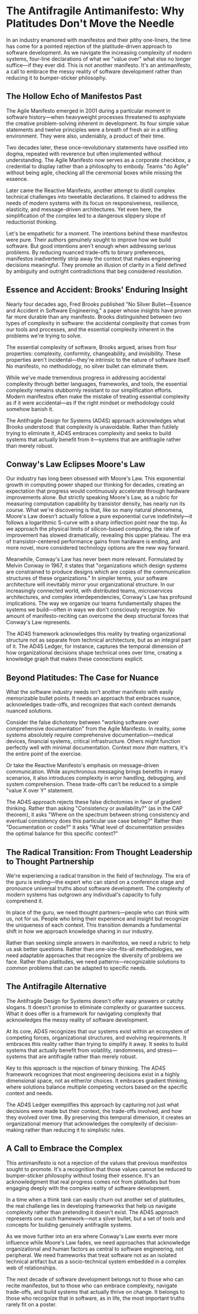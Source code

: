 # The Antifragile Antimanifesto: Why Platitudes Don't Move the Needle

In an industry enamored with manifestos and their pithy one-liners, the time has come for a pointed rejection of the platitude-driven approach to software development. As we navigate the increasing complexity of modern systems, four-line declarations of what we "value over" what else no longer suffice—if they ever did. This is not another manifesto. It's an antimanifesto, a call to embrace the messy reality of software development rather than reducing it to bumper-sticker philosophy.

## The Hollow Echo of Manifestos Past

The Agile Manifesto emerged in 2001 during a particular moment in software history—when heavyweight processes threatened to asphyxiate the creative problem-solving inherent in development. Its four simple value statements and twelve principles were a breath of fresh air in a stifling environment. They were also, undeniably, a product of their time.

Two decades later, these once-revolutionary statements have ossified into dogma, repeated with reverence but often implemented without understanding. The Agile Manifesto now serves as a corporate checkbox, a credential to display rather than a philosophy to embody. Teams "do Agile" without being agile, checking all the ceremonial boxes while missing the essence.

Later came the Reactive Manifesto, another attempt to distill complex technical challenges into tweetable declarations. It claimed to address the needs of modern systems with its focus on responsiveness, resilience, elasticity, and message-driven architectures. Yet even here, the simplification of the complex led to a dangerous slippery slope of reductionist thinking.

Let's be empathetic for a moment. The intentions behind these manifestos were pure. Their authors genuinely sought to improve how we build software. But good intentions aren't enough when addressing serious problems. By reducing nuanced trade-offs to binary preferences, manifestos inadvertently strip away the context that makes engineering decisions meaningful. They promote an illusion of clarity in a field defined by ambiguity and outright contradictions that beg considered resolution.

## Essence and Accident: Brooks' Enduring Insight

Nearly four decades ago, Fred Brooks published "No Silver Bullet—Essence and Accident in Software Engineering," a paper whose insights have proven far more durable than any manifesto. Brooks distinguished between two types of complexity in software: the accidental complexity that comes from our tools and processes, and the essential complexity inherent in the problems we're trying to solve.

The essential complexity of software, Brooks argued, arises from four properties: complexity, conformity, changeability, and invisibility. These properties aren't incidental—they're intrinsic to the nature of software itself. No manifesto, no methodology, no silver bullet can eliminate them.

While we've made tremendous progress in addressing accidental complexity through better languages, frameworks, and tools, the essential complexity remains stubbornly resistant to our simplification efforts. Modern manifestos often make the mistake of treating essential complexity as if it were accidental—as if the right mindset or methodology could somehow banish it.

The Antifragile Design for Systems (AD4S) approach acknowledges what Brooks understood: that complexity is unavoidable. Rather than futilely trying to eliminate it, AD4S embraces complexity and seeks to build systems that actually benefit from it—systems that are antifragile rather than merely robust.

## Conway's Law Eclipses Moore's Law

Our industry has long been obsessed with Moore's Law. This exponential growth in computing power shaped our thinking for decades, creating an expectation that progress would continuously accelerate through hardware improvements alone. But strictly speaking Moore's Law, as a rubric for measuring computation capability by transistor density, has nearly run its course. What we're discovering is that, like so many natural phenomena, Moore's Law doesn't actually follow a pure exponential curve indefinitely—it follows a logarithmic S-curve with a sharp inflection point near the top. As we approach the physical limits of silicon-based computing, the rate of improvement has slowed dramatically, revealing this upper plateau. The era of transistor-centered performance gains from hardware is ending, and more novel, more considered technology options are the new way forward.

Meanwhile, Conway's Law has never been more relevant. Formulated by Melvin Conway in 1967, it states that "organizations which design systems are constrained to produce designs which are copies of the communication structures of these organizations." In simpler terms, your software architecture will inevitably mirror your organizational structure. In our increasingly connected world, with distributed teams, microservices architectures, and complex interdependencies, Conway's Law has profound implications. The way we organize our teams fundamentally shapes the systems we build—often in ways we don't consciously recognize. No amount of manifesto-reciting can overcome the deep structural forces that Conway's Law represents.

The AD4S framework acknowledges this reality by treating organizational structure not as separate from technical architecture, but as an integral part of it. The AD4S Ledger, for instance, captures the temporal dimension of how organizational decisions shape technical ones over time, creating a knowledge graph that makes these connections explicit.

## Beyond Platitudes: The Case for Nuance

What the software industry needs isn't another manifesto with easily memorizable bullet points. It needs an approach that embraces nuance, acknowledges trade-offs, and recognizes that each context demands nuanced solutions. 

Consider the false dichotomy between "working software over comprehensive documentation" from the Agile Manifesto. In reality, some systems absolutely require comprehensive documentation—medical devices, financial systems, critical infrastructure. Others might function perfectly well with minimal documentation. Context *more than* matters, it's the entire point of the exercise.

Or take the Reactive Manifesto's emphasis on message-driven communication. While asynchronous messaging brings benefits in many scenarios, it also introduces complexity in error handling, debugging, and system comprehension. These trade-offs can't be reduced to a simple "value X over Y" statement.

The AD4S approach rejects these false dichotomies in favor of gradient thinking. Rather than asking "Consistency or availability?" (as in the CAP theorem), it asks "Where on the spectrum between strong consistency and eventual consistency does this particular use case belong?" Rather than "Documentation or code?" it asks "What level of documentation provides the optimal balance for this specific context?"

## The Radical Transition: From Thought Leadership to Thought Partnership

We're experiencing a radical transition in the field of technology. The era of the guru is ending—the expert who can stand on a conference stage and pronounce universal truths about software development. The complexity of modern systems has outgrown any individual's capacity to fully comprehend it.

In place of the guru, we need thought partners—people who can think with us, not for us. People who bring their experience and insight but recognize the uniqueness of each context. This transition demands a fundamental shift in how we approach knowledge sharing in our industry.

Rather than seeking simple answers in manifestos, we need a rubric to help us ask better questions. Rather than one-size-fits-all methodologies, we need adaptable approaches that recognize the diversity of problems we face. Rather than platitudes, we need patterns—recognizable solutions to common problems that can be adapted to specific needs.

## The Antifragile Alternative

The Antifragile Design for Systems doesn't offer easy answers or catchy slogans. It doesn't promise to eliminate complexity or guarantee success. What it does offer is a framework for navigating complexity that acknowledges the messy reality of software development.

At its core, AD4S recognizes that our systems exist within an ecosystem of competing forces, organizational structures, and evolving requirements. It embraces this reality rather than trying to simplify it away. It seeks to build systems that actually benefit from volatility, randomness, and stress—systems that are antifragile rather than merely robust.

Key to this approach is the rejection of binary thinking. The AD4S framework recognizes that most engineering decisions exist in a highly dimensional space, not as either/or choices. It embraces gradient thinking, where solutions balance multiple competing vectors based on the specific context and needs.

The AD4S Ledger exemplifies this approach by capturing not just what decisions were made but their context, the trade-offs involved, and how they evolved over time. By preserving this temporal dimension, it creates an organizational memory that acknowledges the complexity of decision-making rather than reducing it to simplistic rules.

## A Call to Embrace the Complex

This antimanifesto is not a rejection of the values that previous manifestos sought to promote. It's a recognition that those values cannot be reduced to bumper-sticker philosophy without losing their essence. It's an acknowledgment that real progress comes not from platitudes but from engaging deeply with the complex reality of software development.

In a time when a think tank can easily churn out another set of platitudes, the real challenge lies in developing frameworks that help us navigate complexity rather than pretending it doesn't exist. The AD4S approach represents one such framework—not a silver bullet, but a set of tools and concepts for building genuinely antifragile systems.

As we move further into an era where Conway's Law exerts ever more influence while Moore's Law fades, we need approaches that acknowledge organizational and human factors as central to software engineering, not peripheral. We need frameworks that treat software not as an isolated technical artifact but as a socio-technical system embedded in a complex web of relationships.

The next decade of software development belongs not to those who can recite manifestos, but to those who can embrace complexity, navigate trade-offs, and build systems that actually thrive on change. It belongs to those who recognize that in software, as in life, the most important truths rarely fit on a poster.
